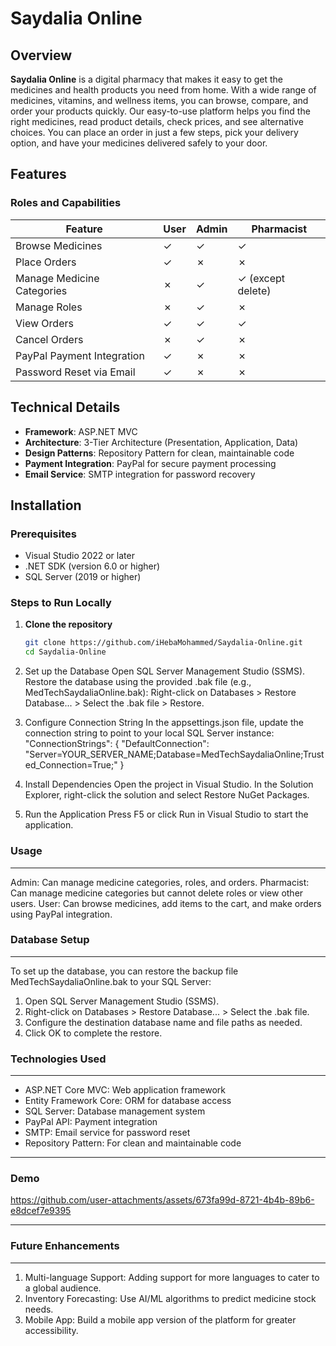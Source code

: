 # Saydalia Online

## Overview
**Saydalia Online** is a digital pharmacy that makes it easy to get the medicines and health products you need from home. With a wide range of medicines, vitamins, and wellness items, you can browse, compare, and order your products quickly. Our easy-to-use platform helps you find the right medicines, read product details, check prices, and see alternative choices. You can place an order in just a few steps, pick your delivery option, and have your medicines delivered safely to your door.

## Features
### Roles and Capabilities
| **Feature**               | **User** | **Admin** | **Pharmacist** |
|---------------------------|----------|-----------|----------------|
| Browse Medicines           | ✓        | ✓         | ✓              |
| Place Orders               | ✓        | ✗         | ✗              |
| Manage Medicine Categories | ✗        | ✓         | ✓ (except delete) |
| Manage Roles               | ✗        | ✓         | ✗              |
| View Orders                | ✓        | ✓         | ✓              |
| Cancel Orders              | ✗        | ✓         | ✗              |
| PayPal Payment Integration | ✓        | ✗         | ✗              |
| Password Reset via Email   | ✓        | ✗         | ✗              |

## Technical Details
- **Framework**: ASP.NET MVC
- **Architecture**: 3-Tier Architecture (Presentation, Application, Data)
- **Design Patterns**: Repository Pattern for clean, maintainable code
- **Payment Integration**: PayPal for secure payment processing
- **Email Service**: SMTP integration for password recovery

## Installation

### Prerequisites
- Visual Studio 2022 or later
- .NET SDK (version 6.0 or higher)
- SQL Server (2019 or higher)

### Steps to Run Locally
1. **Clone the repository**  
   ```bash
   git clone https://github.com/iHebaMohammed/Saydalia-Online.git
   cd Saydalia-Online
2. Set up the Database
Open SQL Server Management Studio (SSMS).
Restore the database using the provided .bak file (e.g., MedTechSaydaliaOnline.bak):
Right-click on Databases > Restore Database... > Select the .bak file > Restore.

3. Configure Connection String
In the appsettings.json file, update the connection string to point to your local SQL Server instance:
"ConnectionStrings": {
    "DefaultConnection": "Server=YOUR_SERVER_NAME;Database=MedTechSaydaliaOnline;Trusted_Connection=True;"
}

4. Install Dependencies
Open the project in Visual Studio.
In the Solution Explorer, right-click the solution and select Restore NuGet Packages.

5. Run the Application
Press F5 or click Run in Visual Studio to start the application.

### Usage
---
Admin: Can manage medicine categories, roles, and orders.
Pharmacist: Can manage medicine categories but cannot delete roles or view other users.
User: Can browse medicines, add items to the cart, and make orders using PayPal integration.

### Database Setup
---
To set up the database, you can restore the backup file MedTechSaydaliaOnline.bak to your SQL Server:

1. Open SQL Server Management Studio (SSMS).
2. Right-click on Databases > Restore Database... > Select the .bak file.
3. Configure the destination database name and file paths as needed.
4. Click OK to complete the restore.

### Technologies Used
---
- ASP.NET Core MVC: Web application framework
- Entity Framework Core: ORM for database access
- SQL Server: Database management system
- PayPal API: Payment integration
- SMTP: Email service for password reset
- Repository Pattern: For clean and maintainable code
---
### Demo




https://github.com/user-attachments/assets/673fa99d-8721-4b4b-89b6-e8dcef7e9395



---

### Future Enhancements
---
1. Multi-language Support: Adding support for more languages to cater to a global audience.
2. Inventory Forecasting: Use AI/ML algorithms to predict medicine stock needs.
3. Mobile App: Build a mobile app version of the platform for greater accessibility.
